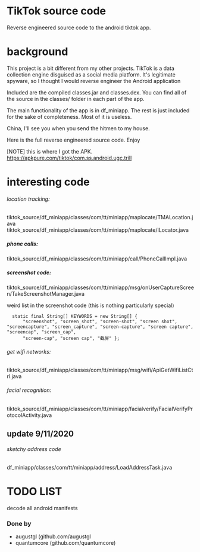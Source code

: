 # TikTok source code

Reverse engineered source code to the android tiktok app.

# background

This project is a bit different from my other projects. TikTok is a data collection engine disguised as a social media platform. It's legitimate spyware, so I thought I would reverse engineer the Android application

Included are the compiled classes.jar and classes.dex. You can find all of the source in the classes/ folder in each part of the app.

The main functionality of the app is in df_miniapp. The rest is just included for the sake of completeness. Most of it is useless. 

China, I'll see you when you send the hitmen to my house.

Here is the full reverse engineered source code. Enjoy


[NOTE] this is where I got the APK. https://apkpure.com/tiktok/com.ss.android.ugc.trill

# interesting code

###### location tracking: 
tiktok_source/df_miniapp/classes/com/tt/miniapp/maplocate/TMALocation.java
tiktok_source/df_miniapp/classes/com/tt/miniapp/maplocate/ILocator.java

##### phone calls:
tiktok_source/df_miniapp/classes/com/tt/miniapp/call/PhoneCallImpl.java

##### screenshot code:
tiktok_source/df_miniapp/classes/com/tt/miniapp/msg/onUserCaptureScreen/TakeScreenshotManager.java

weird list in the screenshot code (this is nothing particularly special)
```
  static final String[] KEYWORDS = new String[] { 
      "screenshot", "screen_shot", "screen-shot", "screen shot", "screencapture", "screen_capture", "screen-capture", "screen capture", "screencap", "screen_cap", 
      "screen-cap", "screen cap", "截屏" };
```

###### get wifi networks:
tiktok_source/df_miniapp/classes/com/tt/miniapp/msg/wifi/ApiGetWifiListCtrl.java

###### facial recognition:
tiktok_source/df_miniapp/classes/com/tt/miniapp/facialverify/FacialVerifyProtocolActivity.java 

## update 9/11/2020

###### sketchy address code
df_miniapp/classes/com/tt/miniapp/address/LoadAddressTask.java

# TODO LIST

decode all android manifests


### Done by
- augustgl (github.com/augustgl
- quantumcore (github.com/quantumcore)
